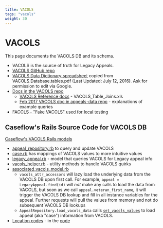 ```yaml
---
title: VACOLS
tags: "vacols"
weight: 30
---
```


# VACOLS

This page documents the VACOLS DB and its schema.
* VACOLS is the source of truth for Legacy Appeals.
* [VACOLS GitHub repo](https://github.com/department-of-veterans-affairs/VACOLS/tree/master/docs)
* [VACOLS Data Dictionary spreadsheet](https://docs.google.com/spreadsheets/d/1I8vb7PWeDSJBQhwUFAkvywlwNXJW0KnzQQtb_rxz7j4/edit?usp=sharing) copied from VACOLS.Database.tables.pdf (Last Updated: July 12, 2016). Ask for permission to edit via Google.
* [Docs in the VACOLS repo](https://github.com/department-of-veterans-affairs/VACOLS/tree/master/docs)
  - [VACOLS Reference docs](https://github.com/department-of-veterans-affairs/VACOLS/tree/master/docs/VACOLS%20Reference%20Docs) - VACOLS_Table_Joins.xls
  - [Feb 2017 VACOLS doc in appeals-data repo](https://github.com/department-of-veterans-affairs/appeals-data/blob/master/vacols.pdf) - explanations of example queries
* [FACOLS - "Fake VACOLS" used for local testing](https://github.com/department-of-veterans-affairs/caseflow/wiki/FACOLS)

## Caseflow's Rails Source Code for VACOLS DB
[Caseflow's VACOLS Rails models](https://github.com/department-of-veterans-affairs/caseflow/tree/master/app/models/vacols)
* [appeal_repository.rb](https://github.com/department-of-veterans-affairs/caseflow/blob/master/app/repositories/appeal_repository.rb) to query and update VACOLS
* [case.rb](https://github.com/department-of-veterans-affairs/caseflow/blob/master/app/models/vacols/case.rb) has mappings of VACOLS values to more intuitive values
* [legacy_appeal.rb](https://github.com/department-of-veterans-affairs/caseflow/blob/master/app/models/legacy_appeal.rb) - model that queries VACOLS for Legacy appeal info
* [vacols_helper.rb](https://github.com/department-of-veterans-affairs/caseflow/blob/master/app/helpers/vacols_helper.rb) - utility methods to handle VACOLS quirks
* [associated_vacols_model.rb](https://github.com/department-of-veterans-affairs/caseflow/blob/master/app/models/concerns/associated_vacols_model.rb)
  - `vacols_attr_accessors` will lazy load the underlying data from the VACOLS DB upon first call.
    For example, `appeal = LegacyAppeal.find(id)` will *not* make any calls to load the data from VACOLS,
    but soon as we call `appeal.veteran_first_name`, it will trigger the VACOLS DB lookup and fill in
    all instance variables for the appeal. Further requests will pull the values from memory and not
    do subsequent VACOLS DB lookups
  - `AppealRepository.load_vacols_data` calls [`set_vacols_values`](https://github.com/department-of-veterans-affairs/caseflow/blob/master/app/repositories/appeal_repository.rb#L177) to load appeal (aka "case") information from VACOLS.
* [Location codes](https://github.com/department-of-veterans-affairs/appeals-support/wiki/VACOLS-Location-Codes) - in the [code](https://github.com/department-of-veterans-affairs/caseflow/blob/master/app/models/legacy_appeal.rb#L149)
